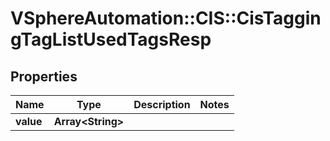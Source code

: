 # VSphereAutomation::CIS::CisTaggingTagListUsedTagsResp

## Properties
Name | Type | Description | Notes
------------ | ------------- | ------------- | -------------
**value** | **Array&lt;String&gt;** |  | 


